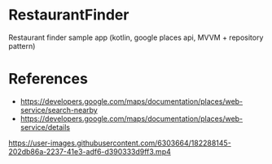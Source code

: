 # RestaurantFinder
Restaurant finder sample app (kotlin, google places api, MVVM + repository pattern)

# References
- https://developers.google.com/maps/documentation/places/web-service/search-nearby
- https://developers.google.com/maps/documentation/places/web-service/details


https://user-images.githubusercontent.com/6303664/182288145-202db86a-2237-41e3-adf6-d390333d9ff3.mp4


